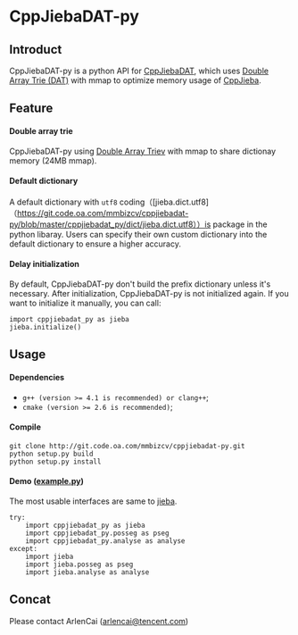 # CppJiebaDAT-py

## Introduct

CppJiebaDAT-py is a python API for  [CppJiebaDAT](https://git.code.oa.com/byronhe/cppjiebadat), which uses [Double Array Trie (DAT)](https://github.com/s-yata/darts-clone) with mmap  to optimize memory usage of [CppJieba](https://github.com/yanyiwu/cppjieba).

## Feature
#### Double array trie
CppJiebaDAT-py using [Double Array Triev](https://github.com/s-yata/darts-clone) with mmap to share dictionay memory (24MB mmap).

#### Default dictionary
A default dictionary with `utf8` coding（[jieba.dict.utf8]（https://git.code.oa.com/mmbizcv/cppjiebadat-py/blob/master/cppjiebadat_py/dict/jieba.dict.utf8））is package in the python libaray. Users can specify their own custom dictionary into the default dictionary to ensure a higher accuracy.


#### Delay initialization
By default, CppJiebaDAT-py don't build the prefix dictionary unless it's necessary. After initialization, CppJiebaDAT-py is not initialized again. If you want to initialize it manually, you can call:
```
import cppjiebadat_py as jieba
jieba.initialize()
```

## Usage
#### Dependencies
+ `g++ (version >= 4.1 is recommended) or clang++`;
+ `cmake (version >= 2.6 is recommended)`;

#### Compile
```
git clone http://git.code.oa.com/mmbizcv/cppjiebadat-py.git
python setup.py build
python setup.py install
```

#### Demo ([example.py](https://git.code.oa.com/mmbizcv/cppjiebadat-py/blob/master/example.py))
The most usable interfaces are same to [jieba](https://github.com/fxsjy/jieba).
```
try:
    import cppjiebadat_py as jieba
    import cppjiebadat_py.posseg as pseg
    import cppjiebadat_py.analyse as analyse
except:
    import jieba
    import jieba.posseg as pseg
    import jieba.analyse as analyse
```

## Concat
Please contact ArlenCai (arlencai@tencent.com)